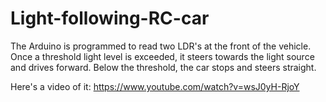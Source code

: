# Light-following-RC-car

The Arduino is programmed to read two LDR's at the front of the vehicle. Once a threshold light level is exceeded, it steers towards the light source and drives forward. Below the threshold, the car stops and steers straight.

Here's a video of it: https://www.youtube.com/watch?v=wsJ0yH-RjoY
